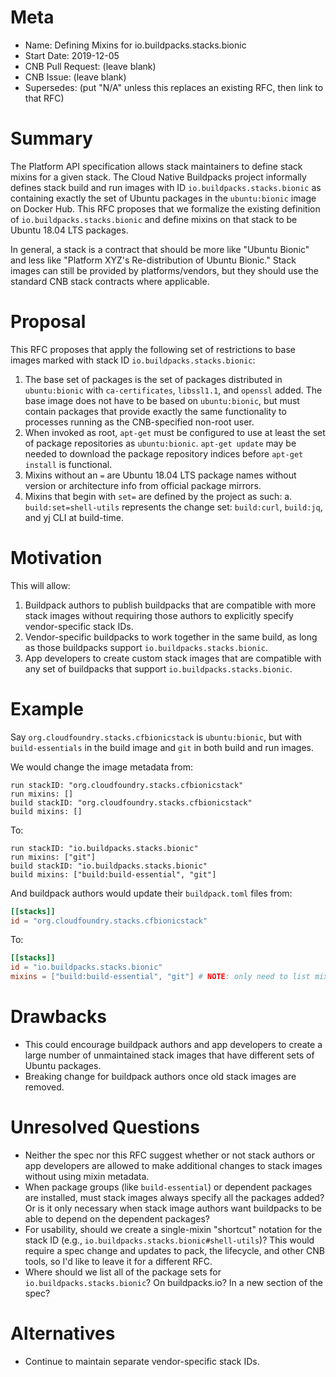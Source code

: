 # Meta
[meta]: #meta
- Name: Defining Mixins for io.buildpacks.stacks.bionic
- Start Date: 2019-12-05
- CNB Pull Request: (leave blank)
- CNB Issue: (leave blank)
- Supersedes: (put "N/A" unless this replaces an existing RFC, then link to that RFC)

# Summary
[summary]: #summary

The Platform API specification allows stack maintainers to define stack mixins for a given stack.
The Cloud Native Buildpacks project informally defines stack build and run images with ID `io.buildpacks.stacks.bionic` as containing exactly the set of Ubuntu packages in the `ubuntu:bionic` image on Docker Hub.
This RFC proposes that we formalize the existing definition of `io.buildpacks.stacks.bionic` and define mixins on that stack to be Ubuntu 18.04 LTS packages. 

In general, a stack is a contract that should be more like "Ubuntu Bionic" and less like "Platform XYZ's Re-distribution of Ubuntu Bionic."
Stack images can still be provided by platforms/vendors, but they should use the standard CNB stack contracts where applicable.

# Proposal
[proposal]: #proposal

This RFC proposes that apply the following set of restrictions to base images marked with stack ID `io.buildpacks.stacks.bionic`:
1. The base set of packages is the set of packages distributed in `ubuntu:bionic` with `ca-certificates`, `libssl1.1`, and `openssl` added. The base image does not have to be based on `ubuntu:bionic`, but must contain packages that provide exactly the same functionality to processes running as the CNB-specified non-root user.
2. When invoked as root, `apt-get` must be configured to use at least the set of package repositories as `ubuntu:bionic`.  `apt-get update` may be needed to download the package repository indices before `apt-get install` is functional.
3. Mixins without an `=` are Ubuntu 18.04 LTS package names without version or architecture info from official package mirrors.
4. Mixins that begin with `set=` are defined by the project as such:
  a. `build:set=shell-utils` represents the change set: `build:curl`, `build:jq`, and yj CLI at build-time.


# Motivation
[motivation]: #motivation

This will allow:
1. Buildpack authors to publish buildpacks that are compatible with more stack images without requiring those authors to explicitly specify vendor-specific stack IDs.
2. Vendor-specific buildpacks to work together in the same build, as long as those buildpacks support `io.buildpacks.stacks.bionic`.
3. App developers to create custom stack images that are compatible with any set of buildpacks that support `io.buildpacks.stacks.bionic`.

# Example
[example]: #example

Say `org.cloudfoundry.stacks.cfbionicstack` is `ubuntu:bionic`, but with `build-essentials` in the build image and `git` in both build and run images.

We would change the image metadata from:
```
run stackID: "org.cloudfoundry.stacks.cfbionicstack"
run mixins: []
build stackID: "org.cloudfoundry.stacks.cfbionicstack"
build mixins: []
```
To:
```
run stackID: "io.buildpacks.stacks.bionic"
run mixins: ["git"]
build stackID: "io.buildpacks.stacks.bionic"
build mixins: ["build:build-essential", "git"]
```

And buildpack authors would update their `buildpack.toml` files from:
```toml
[[stacks]]
id = "org.cloudfoundry.stacks.cfbionicstack"
```
To:
```toml
[[stacks]]
id = "io.buildpacks.stacks.bionic"
mixins = ["build:build-essential", "git"] # NOTE: only need to list mixins they actually require!
```

# Drawbacks
[drawbacks]: #drawbacks

- This could encourage buildpack authors and app developers to create a large number of unmaintained stack images that have different sets of Ubuntu packages.
- Breaking change for buildpack authors once old stack images are removed.

# Unresolved Questions
[unresolved-questions]: #unresolved-questions

- Neither the spec nor this RFC suggest whether or not stack authors or app developers are allowed to make additional changes to stack images without using mixin metadata.
- When package groups (like `build-essential`) or dependent packages are installed, must stack images always specify all the packages added? Or is it only necessary when stack image authors want buildpacks to be able to depend on the dependent packages?
- For usability, should we create a single-mixin "shortcut" notation for the stack ID (e.g., `io.buildpacks.stacks.bionic#shell-utils`)? This would require a spec change and updates to pack, the lifecycle, and other CNB tools, so I'd like to leave it for a different RFC. 
- Where should we list all of the package sets for `io.buildpacks.stacks.bionic`? On buildpacks.io? In a new section of the spec?

# Alternatives
[alternatives]: #alternatives

- Continue to maintain separate vendor-specific stack IDs.

